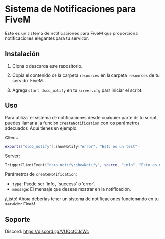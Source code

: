 # Sistema de Notificaciones para FiveM

Este es un sistema de notificaciones para FiveM que proporciona notificaciones elegantes para tu servidor.

## Instalación

1. Clona o descarga este repositorio.

2. Copia el contenido de la carpeta `resources` en la carpeta `resources` de tu servidor FiveM.

3. Agrega `start dsco_notify` en tu `server.cfg` para iniciar el script.

## Uso

Para utilizar el sistema de notificaciones desde cualquier parte de tu script, puedes llamar a la función `createNotification` con los parámetros adecuados. Aquí tienes un ejemplo:

Client:
```lua
exports["dsco_notify"]:showNotify("error", "Esto es un test")
```
Server:
```lua
TriggerClientEvent("dsco_notify:showNotify", source, "info", "Esto es un test")
```
Parámetros de `createNotification`:

- `type`: Puede ser 'info', 'success' o 'error'.
- `message`: El mensaje que deseas mostrar en la notificación.

¡Listo! Ahora deberías tener un sistema de notificaciones funcionando en tu servidor FiveM.

## Soporte
Discord: https://discord.gg/VUQctCJdWc
